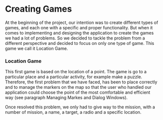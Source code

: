 # Creating Games

At the beginning of the project, our intention was to create different types of games, and each one with a specific and proper functionality. But when it comes to implementing and designing the application to create the games we had a lot of problems. So we decided to tackle the problem from a different perspective and decided to focus on only one type of game. This game we call it Location Game.

### Location Game

This first game is based on the location of a point. The game is go to a particular place and a particular activity, for example make a puzzle. Therefore, the first problem that we have faced, has been to place correctly and to manage the markers on the map so that the user who handled our application could choose the point of the most comfortable and efficient way \(see paragraph Managing Markes and Dialog Windows\).

Once resolved this problem, we only had to give way to the mission, with a number of mission, a name, a target, a radio and a specific location.



